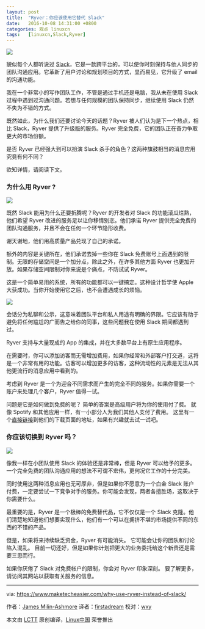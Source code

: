 ```yaml
---
layout: post
title:	"Ryver：你应该使用它替代 Slack"
date:	2016-10-08 14:31:00 +0800 
categories:	观点 linuxcn 
tags:	[linuxcn,Slack,Ryver]
---
```



![](/Asserts/Images//attachment/album/201610/08/143220okd66i822m0zz0ze.jpg)


貌似每个人都听说过 [Slack](https://www.maketecheasier.com/new-slack-features/)，它是一款跨平台的，可以使你时刻保持与他人同步的团队沟通应用。它革新了用户讨论和规划项目的方式，显而易见，它升级了 email 的沟通功能。


我在一个非常小的写作团队工作，不管是通过手机还是电脑，我从未在使用 Slack 过程中遇到过沟通问题。若想与任何规模的团队保持同步，继续使用 Slack 仍然不失为不错的方式。


既然如此，为什么我们还要讨论今天的话题？Ryver 被人们认为是下一个热点，相比 Slack，Ryver 提供了升级版的服务。Ryver 完全免费，它的团队正在奋力争取更大的市场份额。


是否 Ryver 已经强大到可以扮演 Slack 杀手的角色？这两种旗鼓相当的消息应用究竟有何不同？


欲知详情，请阅读下文。


### 为什么用 Ryver ?


![](/Asserts/Images//attachment/album/201610/08/143252tb1zlrjmkm1r000h.jpg)


既然 Slack 能用为什么还要折腾呢？Ryver 的开发者对 Slack 的功能滚瓜烂熟，他们希望 Ryver 改进的服务足以让你移情别恋。他们承诺 Ryver 提供完全免费的团队沟通服务，并且不会在任何一个环节隐形收费。


谢天谢地，他们用高质量产品兑现了自己的承诺。


额外的内容是关键所在，他们承诺去掉一些你在 Slack 免费账号上面遇到的限制。无限的存储空间是一个加分点，除此之外，在许多其他方面 Ryver 也更加开放。如果存储空间限制对你来说是个痛点，不防试试 Ryver。


这是一个简单易用的系统，所有的功能都可以一键搞定。这种设计哲学使 Apple 大获成功。当你开始使用它之后，也不会遭遇成长的烦恼。


![](/Asserts/Images//attachment/album/201610/08/143304qssnkd5rcln56auf.png)


会话分为私聊和公示，这意味着团队平台和私人用途有明确的界限。它应该有助于避免将任何尴尬的广而告之给你的同事，这些问题我在使用 Slack 期间都遇到过。


Ryver 支持与大量现成的 App 的集成，并在大多数平台上有原生应用程序。


在需要时，你可以添加访客而无需增加费用，如果你经常和外部客户打交道，这将是一个非常有用的功能。访客可以增加更多的访客，这种流动性的元素是无法从其他更流行的消息应用中看到的。


考虑到 Ryver 是一个为迎合不同需求而产生的完全不同的服务。如果你需要一个账户来处理几个客户，Ryver 值得一试。


问题是它是如何做到免费的呢？ 简单的答案是高级用户将为你的使用付了费。 就像 Spotify 和其他应用一样，有一小部分人为我们其他人支付了费用。 这里有一个[直接链接](http://www.ryver.com/downloads/)到他们的下载页面的地址，如果有兴趣就去试一试吧。


### 你应该切换到 Ryver 吗？


![](/Asserts/Images//attachment/album/201610/08/143406sy9j8h6hchcd0yrs.jpg)


像我一样在小团队使用 Slack 的体验还是非常棒，但是 Ryver 可以给予的更多。一个完全免费的团队沟通应用的想法不可谓不宏伟，更何况它工作的十分完美。


同时使用这两种消息应用也无可厚非，但是如果你不愿意为一个白金 Slack 账户付费，一定要尝试一下竞争对手的服务。你可能会发现，两者各擅胜场，这取决于你需要什么。


最重要的是，Ryver 是一个极棒的免费替代品，它不仅仅是一个 Slack 克隆。他们清楚地知道他们想要实现什么，他们有一个可以在拥挤不堪的市场提供不同的东西的不错的产品。


但是，如果将来持续缺乏资金，Ryver 有可能消失。 它可能会让你的团队和讨论陷入混乱。 目前一切还好，但是如果你计划把更大的业务委托给这个新贵还是需要三思而行。


如果你厌倦了 Slack 对免费帐户的限制，你会对 Ryver 印象深刻。 要了解更多，请访问其网站以获取有关服务的信息。




---


via: <https://www.maketecheasier.com/why-use-ryver-instead-of-slack/>


作者：[James Milin-Ashmore](https://www.maketecheasier.com/author/james-ashmore/) 译者：[firstadream](https://github.com/firstadream) 校对：[wxy](https://github.com/wxy)


本文由 [LCTT](https://github.com/LCTT/TranslateProject) 原创编译，[Linux中国](https://linux.cn/) 荣誉推出

